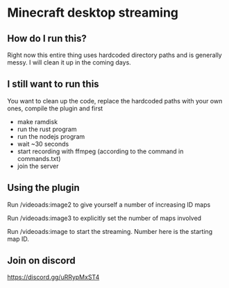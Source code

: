 # Minecraft desktop streaming

## How do I run this?

Right now this entire thing uses hardcoded directory paths and is generally messy. I will clean it up in the coming days.

## I still want to run this

You want to clean up the code, replace the hardcoded paths with your own ones, compile the plugin and first
- make ramdisk
- run the rust program
- run the nodejs program
- wait ~30 seconds
- start recording with ffmpeg (according to the command in commands.txt)
- join the server


## Using the plugin

Run /videoads:image2 <number> to give yourself a number of increasing ID maps

Run /videoads:image3 <number> to explicitly set the number of maps involved

Run /videoads:image <number> to start the streaming. Number here is the starting map ID.

## Join on discord

https://discord.gg/uRRypMxST4
